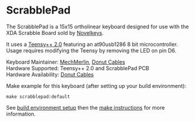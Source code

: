# ScrabblePad

The ScrabblePad is a 15x15 ortholinear keyboard designed for use with
the XDA Scrabble Board sold by [Novelkeys](https://novelkeys.xyz).

It uses a [Teensy++ 2.0](https://www.pjrc.com/store/teensypp.html) 
featuring an at90usb1286 8 bit microcontroller. Usage requires modifying the Teensy by removing the LED on pin D6.

Keyboard Maintainer: [MechMerlin](https://github.com/mechmerlin), [Donut Cables](https://donutcables.com/)  
Hardware Supported: Teensy++ 2.0 and ScrabblePad PCB  
Hardware Availability: [Donut Cables](https://donutcables.com/)

Make example for this keyboard (after setting up your build environment):

    make scrabblepad:default

See [build environment setup](https://docs.qmk.fm/#/getting_started_build_tools) then the [make instructions](https://docs.qmk.fm/#/getting_started_make_guide) for more information.
